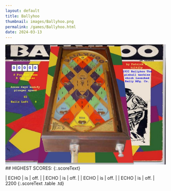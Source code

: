 ```yaml
---
layout: default
title: Ballyhoo
thumbnail: images/Ballyhoo.png
permalink: /games/Ballyhoo.html
date: 2024-03-13
---
```


<img src="../images/Ballyhoo.png" class="gameThumbnail img-fluid mx-auto align-middle">
## HIGHEST SCORES:
{:.scoreText}

| ECHO | is | off. | 
| ECHO | is | off. | 
| ECHO | is | off. | 
| ECHO | is | off. | 
2200 
{:.scoreText .table .td}
